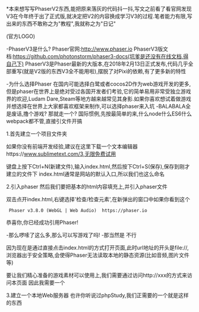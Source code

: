 *本来想写写PhaserV2东西,能把原来落灰的代码抖一抖,写文之前看了看官网发现V3在今年终于出了正式版,就决定把V2的内容换成学习V3的过程.笔者能力有限,写出来的东西不敢称之为"教程",我就称之为"日记"



(官方LOGO)

-PhaserV3是什么?
Phaser官网:http://www.phaser.io PhaserV3版文档:https://github.com/photonstorm/phaser3-docs(坑爹是还没有在线文档,得自己下)
PhaserV3是Phaser最新的大版本,在2018年2月13日正式发布,代码几乎全部重写(就是V2版的东西V3全不能用啦),摆脱了对Pixi的依赖,有了更多新的特性

-为什么选择Phaser
在国内可能选择白鹭或者cocos2D作为web游戏开发的更多,但是phaser在世界上是绝对受过各国开发者们考验,它的简单易用非常受独立游戏界的欢迎,Ludam Dare,Steam等地方越来越常见其身影.如果你喜欢想试着做游戏并想选择在世界上大家都喜欢框架来制作,可以选择phaser来入坑 
-BALABALA全是废话,撸个游戏?
那就走一个?
国际惯例,先按最简单的来,什么node什么ES6什么webpack都不管,直接引文件开搞

1.首先建立一个项目文件夹

如果你没有前端开发经验,建议在这里下载一个文本编辑器https://www.sublimetext.com/3,无限免费试用


键盘上按下Ctrl+N(新建文件),输入index.html,然后按下Ctrl+S(保存),保存到刚才建立的文件下
index.html通常是网站的默认入口,所以我们也这么命名

2.引入phaser
然后我们要把基本的html内容填充上,并引入phaser文件
<!DOCTYPE html>
<html>

<head>
  <meta charset="utf-8">
  <!-- 这里是设置页面在浏览器的显示方式,感兴趣的可以百度 -->
  <meta name="viewport" content="width=device-width, initial-scale=1, user-scalable=no">
  <title>
    一个Phaser游戏!
  </title>
  <meta name="description" content="做一个Phaser的游戏">
  <!-- 这里是页面样式 -->
  <style>
  * {
    margin: 0;
    padding: 0;
  }

  html,
  body {
    background: #000;
    overflow: hidden;
    -ms-touch-action: none;
    touch-action: none;
  }
  </style>
</head>

<body>
  <!-- 在这里在线引入phaser -->
  <script src="https://cdn.jsdelivr.net/gh/photonstorm/phaser@3.8.0/dist/phaser.min.js"></script>
  <script>
  // 这里开始写代码!
  // 创建一个Phaser实例
  var game = new Phaser.Game()
  </script>
</body>

</html>
双击点开index.html,右键选择'检查/检查元素',在新弹出的窗口中如果你看到这个

     Phaser v3.8.0 (WebGL | Web Audio)  https://phaser.io

恭喜你,你已经成功引用Phaser!

-那么啰嗦了这么多,那么可以写游戏了吗!
-那当然是
不行

因为现在是通过直接点击index.html的方式打开页面,此时url地址的开头是file://,浏览器出于安全策略,会使得Phaser无法读取本地的静态资源(比如音频,图片文件等)

要让我们精心准备的游戏素材可以使用上,我们需要通过访问http://xxx的方式来访问本页面
因此我需要一个


3.建立一个本地Web服务器
也许你听说过phpStudy,我们正需要的一个就是这样的东西
